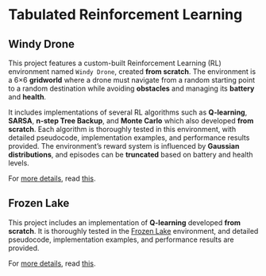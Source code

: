 # Tabulated Reinforcement Learning
## Windy Drone
This project features a custom-built Reinforcement Learning (RL) environment named `Windy Drone`, created **from scratch**. The environment is a 6×6 **gridworld** where a drone must navigate from a random starting point to a random destination while avoiding **obstacles** and managing its **battery** and **health**.

It includes implementations of several RL algorithms such as **Q-learning**, **SARSA**, **n-step Tree Backup**, and **Monte Carlo** which also developed **from scratch**. Each algorithm is thoroughly tested in this environment, with detailed pseudocode, implementation examples, and performance results provided. The environment’s reward system is influenced by **Gaussian distributions**, and episodes can be **truncated** based on battery and health levels.

For <ins>more details</ins>, read [this](https://github.com/fardinabbasi/Tabulated_RL/blob/main/Windy%20Drone/README.md).

## Frozen Lake
This project includes an implementation of **Q-learning** developed **from scratch**. It is thoroughly tested in the [Frozen Lake](https://gymnasium.farama.org/environments/toy_text/frozen_lake/) environment, and detailed pseudocode, implementation examples, and performance results are provided.

For <ins>more details</ins>, read [this](https://github.com/fardinabbasi/Tabulated_RL/blob/main/Frozen%20Lake/README.md).
